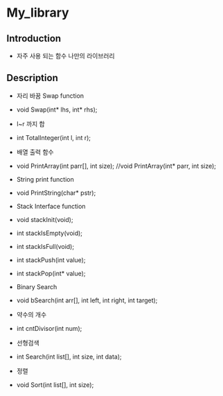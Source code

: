# My_library

## Introduction
- 자주 사용 되는 함수 나만의 라이브러리

## Description

* 자리 바꿈 Swap function
 * void Swap(int* lhs, int* rhs);
* l~r 까지 합 
 * int TotalInteger(int l, int r);
* 배열 출력 함수
 * void PrintArray(int parr[], int size); //void PrintArray(int* parr, int size);

* String print function
 * void PrintString(char* pstr);

* Stack Interface function
 * void stackInit(void);
 * int stackIsEmpty(void);
 * int stackIsFull(void);
 * int stackPush(int value);
 * int stackPop(int* value);

* Binary Search
 * void bSearch(int arr[], int left, int right, int target);

* 약수의 개수
 * int cntDivisor(int num);
* 선형검색
 * int Search(int list[], int size, int data);
* 정렬 
 * void Sort(int list[], int size);
